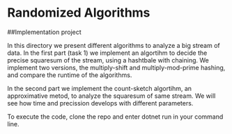# Randomized Algorithms 
##Implementation project

In this directory we present different algorithms to analyze a big stream of data. In the first part (task 1) we implement an algortihm to decide the precise squaresum of the stream,
using a hashtbale with chaining. We implement two versions, the multiply-shift and multiply-mod-prime hashing, and compare the runtime of the algorithms.

In the second part we implement the count-sketch algortihm, an approximative metod, to analyze the squaresum of same stream. We will see how time and precission develops with different parameters.   

To execute the code, clone the repo and enter dotnet run in your command line.
